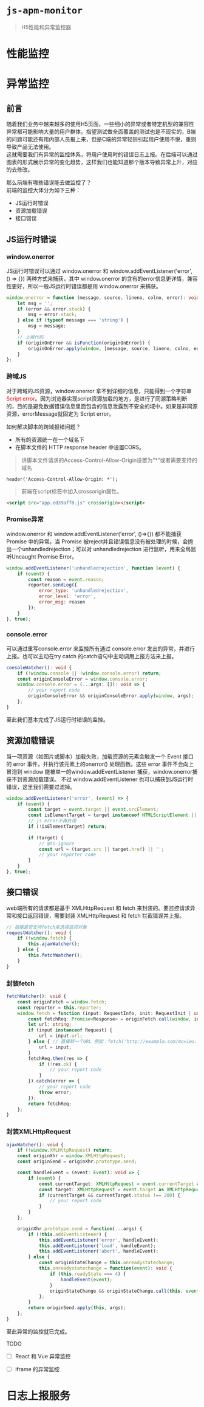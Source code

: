 # `js-apm-monitor` 
> H5性能和异常监控器
# 性能监控

# 异常监控
## 前言
随着我们业务中越来越多的使用H5页面，一些细小的异常或者特定机型的兼容性异常都可能影响大量的用户群体。指望测试做全面覆盖的测试也是不现实的，B端的问题可能还有用内部人员报上来，但是C端的异常轻则引起用户使用不悦，重则导致产品无法使用。  
这就需要我们有异常的监控体系，将用户使用时的错误日志上报。在后端可以通过图表的形式展示异常的变化趋势，这样我们也能知道那个版本导致异常上升，对应的去修改。  

那么前端有哪些错误能去做监控了？  
前端的监控大体分为如下三种：
* JS运行时错误
* 资源加载错误
* 接口错误  

## JS运行时错误
### window.onerror
JS运行时错误可以通过 window.onerror 和 window.addEventListener('error', () => {}) 两种方式来捕获，其中 window.onerror 的含有的error信息更详情，兼容性更好，所以一般JS运行时错误都是用 window.onerror 来捕获。
```typescript
window.onerror = function (message, source, lineno, colno, error): void {
    let msg = '';
    if (error && error.stack) {
        msg = error.stack;
    } else if (typeof message === 'string') {
        msg = message;
    }
    // 上报代码
    if (originOnError && isFunction(originOnError)) {
        originOnError.apply(window, [message, source, lineno, colno, error]);
    }
};
```

### 跨域JS
对于跨域的JS资源，window.onerror 拿不到详细的信息，只能得到一个字符串 <span style="color: red;">Script error</span>。因为浏览器实现script资源加载的地方，是进行了同源策略判断的，目的是避免数据错误信息里面包含的信息泄露到不安全的域中。如果是非同源资源，errorMessage就固定为 Script error。

如何解决脚本的跨域报错问题？
* 所有的资源统一在一个域名下
* 在脚本文件的 HTTP response header 中设置CORS。
> 讲脚本文件请求的Access-Control-Allow-Origin设置为”*”或者需要支持的域名
```code
header('Access-Control-Allow-Origin: *');
```
> 前端在script标签中加入crossorigin属性。
```html
<script src="app.ed39aff0.js" crossorigin></script>
```

### Promise异常
window.onerror 和 window.addEventListener('error', ()=>{}) 都不能捕获Promise 中的异常。当 Promise 被reject并且错误信息没有被处理的时候，会抛出一个unhandledrejection；可以对 unhandledrejection 进行监听，用来全局监听Uncaught Promise Error。
```js
window.addEventListener('unhandledrejection', function (event) {
    if (event) {
        const reason = event.reason;
        reporter.sendLog({
            error_type: 'unhandledrejection',
            error_level: 'error',
            error_msg: reason
        });
    }
}, true);
```

### console.error
可以通过重写console.error 来监控所有通过 console.error 发出的异常，并进行上报。也可以主动在try catch 的catch语句中主动调用上报方法来上报。
```ts
consoleWatcher(): void {
    if (!window.console || !window.console.error) return;
    const originConsoleError = window.console.error;
    window.console.error = (...args: []): void => {
        // your report code
        originConsoleError && originConsoleError.apply(window, args);
    };
}
```
至此我们基本完成了JS运行时错误的监控。

## 资源加载错误
当一项资源（如图片或脚本）加载失败，加载资源的元素会触发一个 Event 接口的 error 事件，并执行该元素上的onerror() 处理函数。这些 error 事件不会向上冒泡到 window 能被单一的window.addEventListener 捕获，window.onerror捕获不到资源加载错误。 不过 window.addEventListener 也可以捕获到JS运行时错误，这里我们需要过滤掉。
```ts
window.addEventListener('error', (event) => {
    if (event) {
        const target = event.target || event.srcElement;
        const isElementTarget = target instanceof HTMLScriptElement || target instanceof HTMLLinkElement || target instanceof HTMLImageElement;
        // js error不再处理
        if (!isElementTarget) return; 
        
        if (target) {
            // @ts-ignore
            const url = (target.src || target.href) || '';
            // your reporter code
        }
    }
}, true);
```

## 接口错误
web端所有的请求都是基于 XMLHttpRequest 和 fetch 来封装的。要监控请求异常和接口返回错误，需要封装 XMLHttpRequest 和 fetch 拦截错误并上报。  
```ts
// 根据是否支持fetch来选择监控对象
requestWatcher(): void {
    if (!window.fetch) {
        this.ajaxWatcher();
    } else {
        this.fetchWatcher();
    }
}
```

### 封装fetch

```ts
fetchWatcher(): void {
    const originFetch = window.fetch;
    const reporter = this.reporter;
    window.fetch = function (input: RequestInfo, init: RequestInit | undefined): Promise<Response>{
        const fetchReq: Promise<Response> = originFetch.call(window, input, init);
        let url: string;
        if (input instanceof Request) {
            url = input.url;
        } else { // 直接转一个URL 例如：fetch('http://example.com/movies.json')
            url = input;
        }
        fetchReq.then(res => {
            if (!res.ok) {
                // your report code
            }
        }).catch(error => {
            // your report code
            throw error;
        });
        return fetchReq;
    };
}
```

### 封装XMLHttpRequest 

```ts
ajaxWatcher(): void {
    if (!window.XMLHttpRequest) return;
    const originXhr = window.XMLHttpRequest;
    const originSend = originXhr.prototype.send;

    const handleEvent = (event: Event): void => {
        if (event) {
            const currentTarget: XMLHttpRequest = event.currentTarget as XMLHttpRequest;
            const target: XMLHttpRequest = event.target as XMLHttpRequest;
            if (currentTarget && currentTarget.status !== 200) {
                // your report code
            }
        }
    };

    originXhr.prototype.send = function(...args) {
        if (!this.addEventListener) {
            this.addEventListener('error', handleEvent);
            this.addEventListener('load', handleEvent);
            this.addEventListener('abort', handleEvent);
        } else {
            const originStateChange = this.onreadystatechange;
            this.onreadystatechange = function(event): void {
                if (this.readyState === 4) {
                    handleEvent(event);
                }
                originStateChange && originStateChange.call(this, event);
            };
        }
        return originSend.apply(this, args);
    };
}
```

至此异常的监控就已完成。

TODO
- [ ] React 和 Vue 异常监控
- [ ] iframe 的异常监控











# 日志上报服务
